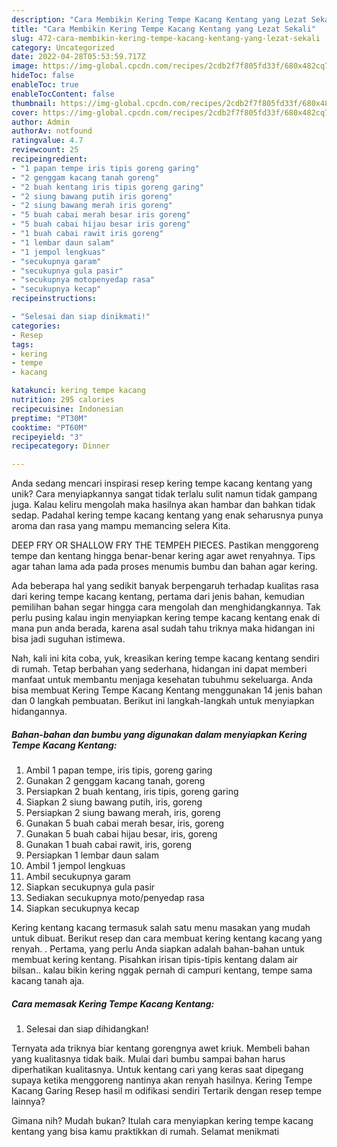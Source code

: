 ```yaml
---
description: "Cara Membikin Kering Tempe Kacang Kentang yang Lezat Sekali"
title: "Cara Membikin Kering Tempe Kacang Kentang yang Lezat Sekali"
slug: 472-cara-membikin-kering-tempe-kacang-kentang-yang-lezat-sekali
category: Uncategorized
date: 2022-04-28T05:53:59.717Z
image: https://img-global.cpcdn.com/recipes/2cdb2f7f805fd33f/680x482cq70/kering-tempe-kacang-kentang-foto-resep-utama.jpg
hideToc: false
enableToc: true
enableTocContent: false
thumbnail: https://img-global.cpcdn.com/recipes/2cdb2f7f805fd33f/680x482cq70/kering-tempe-kacang-kentang-foto-resep-utama.jpg
cover: https://img-global.cpcdn.com/recipes/2cdb2f7f805fd33f/680x482cq70/kering-tempe-kacang-kentang-foto-resep-utama.jpg
author: Admin
authorAv: notfound
ratingvalue: 4.7
reviewcount: 25
recipeingredient:
- "1 papan tempe iris tipis goreng garing"
- "2 genggam kacang tanah goreng"
- "2 buah kentang iris tipis goreng garing"
- "2 siung bawang putih iris goreng"
- "2 siung bawang merah iris goreng"
- "5 buah cabai merah besar iris goreng"
- "5 buah cabai hijau besar iris goreng"
- "1 buah cabai rawit iris goreng"
- "1 lembar daun salam"
- "1 jempol lengkuas"
- "secukupnya garam"
- "secukupnya gula pasir"
- "secukupnya motopenyedap rasa"
- "secukupnya kecap"
recipeinstructions:

- "Selesai dan siap dinikmati!"
categories:
- Resep
tags:
- kering
- tempe
- kacang

katakunci: kering tempe kacang 
nutrition: 295 calories
recipecuisine: Indonesian
preptime: "PT30M"
cooktime: "PT60M"
recipeyield: "3"
recipecategory: Dinner

---
```





Anda sedang mencari inspirasi resep kering tempe kacang kentang yang unik? Cara menyiapkannya sangat tidak terlalu sulit namun tidak gampang juga. Kalau keliru mengolah maka hasilnya akan hambar dan bahkan tidak sedap. Padahal kering tempe kacang kentang yang enak seharusnya punya aroma dan rasa yang mampu memancing selera Kita.





DEEP FRY OR SHALLOW FRY THE TEMPEH PIECES. Pastikan menggoreng tempe dan kentang hingga benar-benar kering agar awet renyahnya. Tips agar tahan lama ada pada proses menumis bumbu dan bahan agar kering.

Ada beberapa hal yang sedikit banyak berpengaruh terhadap kualitas rasa dari kering tempe kacang kentang, pertama dari jenis bahan, kemudian pemilihan bahan segar hingga cara mengolah dan menghidangkannya. Tak perlu pusing kalau ingin menyiapkan kering tempe kacang kentang enak di mana pun anda berada, karena asal sudah tahu triknya maka hidangan ini bisa jadi suguhan istimewa.






Nah, kali ini kita coba, yuk, kreasikan kering tempe kacang kentang sendiri di rumah. Tetap berbahan yang sederhana, hidangan ini dapat memberi manfaat untuk membantu menjaga kesehatan tubuhmu sekeluarga. Anda bisa membuat Kering Tempe Kacang Kentang menggunakan 14 jenis bahan dan 0 langkah pembuatan. Berikut ini langkah-langkah untuk menyiapkan hidangannya.

<!--inarticleads1-->

##### Bahan-bahan dan bumbu yang digunakan dalam menyiapkan Kering Tempe Kacang Kentang:

1. Ambil 1 papan tempe, iris tipis, goreng garing
1. Gunakan 2 genggam kacang tanah, goreng
1. Persiapkan 2 buah kentang, iris tipis, goreng garing
1. Siapkan 2 siung bawang putih, iris, goreng
1. Persiapkan 2 siung bawang merah, iris, goreng
1. Gunakan 5 buah cabai merah besar, iris, goreng
1. Gunakan 5 buah cabai hijau besar, iris, goreng
1. Gunakan 1 buah cabai rawit, iris, goreng
1. Persiapkan 1 lembar daun salam
1. Ambil 1 jempol lengkuas
1. Ambil secukupnya garam
1. Siapkan secukupnya gula pasir
1. Sediakan secukupnya moto/penyedap rasa
1. Siapkan secukupnya kecap


Kering kentang kacang termasuk salah satu menu masakan yang mudah untuk dibuat. Berikut resep dan cara membuat kering kentang kacang yang renyah. . Pertama, yang perlu Anda siapkan adalah bahan-bahan untuk membuat kering kentang. Pisahkan irisan tipis-tipis kentang dalam air bilsan.. kalau bikin kering nggak pernah di campuri kentang, tempe sama kacang tanah aja. 

<!--inarticleads2-->

##### Cara memasak Kering Tempe Kacang Kentang:


1. Selesai dan siap dihidangkan!

Ternyata ada triknya biar kentang gorengnya awet kriuk. Membeli bahan yang kualitasnya tidak baik. Mulai dari bumbu sampai bahan harus diperhatikan kualitasnya. Untuk kentang cari yang keras saat dipegang supaya ketika menggoreng nantinya akan renyah hasilnya. Kering Tempe Kacang Garing Resep hasil m odifikasi sendiri Tertarik dengan resep tempe lainnya? 

Gimana nih? Mudah bukan? Itulah cara menyiapkan kering tempe kacang kentang yang bisa kamu praktikkan di rumah. Selamat menikmati
